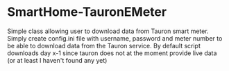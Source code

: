 # SmartHome-TauronEMeter

Simple class allowing user to download data from Tauron smart meter. Simply create config.ini file with username, password and meter number to be able to download data from the Tauron service. By default script downloads day x-1 since tauron does not at the moment provide live data (or at least I haven't found any yet)